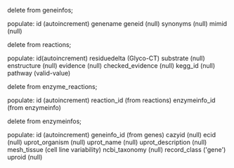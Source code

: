 
delete from geneinfos;

populate: id (autoincrement) genename geneid (null) synonyms (null) mimid (null)

delete from reactions;

populate: id(autoincrement) residuedelta (Glyco-CT) substrate (null) enstructure (null) evidence (null) checked_evidence (null) kegg_id (null) pathway (valid-value)

delete from enzyme_reactions;

populate: id (autoincrement) reaction_id (from reactions) enzymeinfo_id (from enzymeinfo)

delete from enzymeinfos;

populate: id (autoincrement) geneinfo_id (from genes) cazyid (null) ecid (null) uprot_organism (null) uprot_name (null) uprot_description (null) mesh_tissue (cell line variability) ncbi_taxonomy (null) record_class ('gene') uproid (null) 